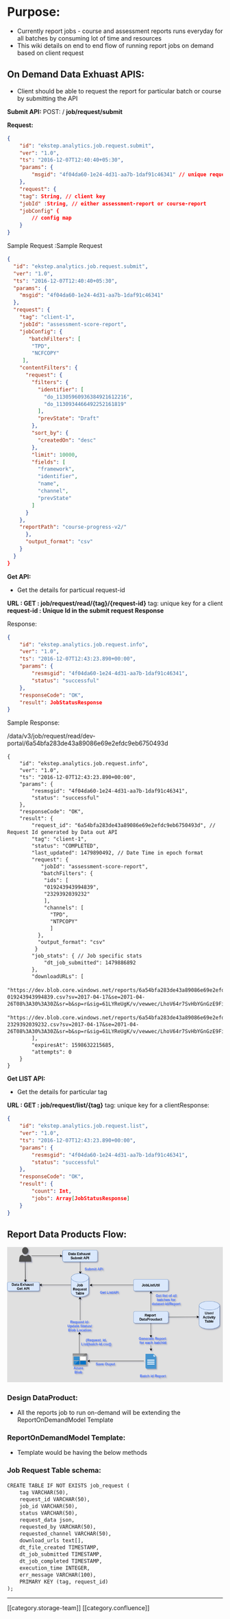 # Purpose:

* Currently report jobs - course and assessment reports runs everyday for all batches by consuming lot of time and resources
* This wiki details on end to end flow of running report jobs on demand based on client request

## On Demand Data Exhuast APIS:

* Client should be able to request the report for particular batch or course by submitting the API

**Submit API:** POST: / **job/request/submit**

**Request:**

```json
{
    "id": "ekstep.analytics.job.request.submit",
    "ver": "1.0",
    "ts": "2016-12-07T12:40:40+05:30",
    "params": {
        "msgid": "4f04da60-1e24-4d31-aa7b-1daf91c46341" // unique request message id, UUID
    },
    "request": {
    "tag": String, // client key
    "jobId" :String, // either assessment-report or course-report 
    "jobConfig" {
        // config map
    }
}
```

Sample Request :Sample Request

```json
{
  "id": "ekstep.analytics.job.request.submit",
  "ver": "1.0",
  "ts": "2016-12-07T12:40:40+05:30",
  "params": {
    "msgid": "4f04da60-1e24-4d31-aa7b-1daf91c46341"
  },
  "request": {
    "tag": "client-1",
    "jobId": "assessment-score-report",
    "jobConfig": {
       "batchFilters": [
        "TPD",
        "NCFCOPY"
     ],
    "contentFilters": {
      "request": {
        "filters": {
          "identifier": [
            "do_11305960936384921612216",
            "do_1130934466492252161819"
          ],
          "prevState": "Draft"
        },
        "sort_by": {
          "createdOn": "desc"
        },
        "limit": 10000,
        "fields": [
          "framework",
          "identifier",
          "name",
          "channel",
          "prevState"
        ]
      }
    },
    "reportPath": "course-progress-v2/"
      },
      "output_format": "csv"
    }
  }
}
```

**Get API:**

* Get the details for particual request-id

**URL : GET : job/request/read/{tag}/{request-id}** tag: unique key for a client **request-id : Unique Id in the submit request Response**

Response:

```json
{
    "id": "ekstep.analytics.job.request.info",
    "ver": "1.0",
    "ts": "2016-12-07T12:43:23.890+00:00",
    "params": {
        "resmsgid": "4f04da60-1e24-4d31-aa7b-1daf91c46341",
        "status": "successful"
    },
    "responseCode": "OK",
    "result": JobStatusResponse
}
```

Sample Response:

/data/v3/job/request/read/dev-portal/6a54bfa283de43a89086e69e2efdc9eb6750493d

```
{
    "id": "ekstep.analytics.job.request.info",
    "ver": "1.0",
    "ts": "2016-12-07T12:43:23.890+00:00",
    "params": {
        "resmsgid": "4f04da60-1e24-4d31-aa7b-1daf91c46341",
        "status": "successful"
    },
    "responseCode": "OK",
    "result": {
        "request_id": "6a54bfa283de43a89086e69e2efdc9eb6750493d", // Request Id generated by Data out API
        "tag": "client-1",
        "status": "COMPLETED",
        "last_updated": 1479890492, // Date Time in epoch format
        "request": {
           "jobId": "assessment-score-report",
           "batchFilters": {
            "ids": [
            "019243943994839",
            "2329392039232"
            ],
            "channels": [
              "TPD",
              "NTPCOPY"
              ]
          },
          "output_format": "csv"
         }
        "job_stats": { // Job specific stats
            "dt_job_submitted": 1479886892
        },
        "downloadURLs": [
          "https://dev.blob.core.windows.net/reports/6a54bfa283de43a89086e69e2efdc9eb6750493d/reports-019243943994839.csv?sv=2017-04-17&se=2071-04-26T08%3A30%3A30Z&sr=b&sp=r&sig=61LYReUgK/v/vewwec/LhoV64r7SvHbYGnGzE9FiGbY%3D",
          "https://dev.blob.core.windows.net/reports/6a54bfa283de43a89086e69e2efdc9eb6750493d/reports-2329392039232.csv?sv=2017-04-17&se=2071-04-26T08%3A30%3A30Z&sr=b&sp=r&sig=61LYReUgK/v/vewwec/LhoV64r7SvHbYGnGzE9FiGbY%3D"
        ],
        "expiresAt": 1598632215685,
        "attempts": 0
    }
}
```

**Get LIST API:**

* Get the details for particular tag

**URL : GET : job/request/list/{tag}** tag: unique key for a clientResponse:

```json
{
    "id": "ekstep.analytics.job.request.list",
    "ver": "1.0",
    "ts": "2016-12-07T12:43:23.890+00:00",
    "params": {
        "resmsgid": "4f04da60-1e24-4d31-aa7b-1daf91c46341",
        "status": "successful"
    },
    "responseCode": "OK",
    "result": {
        "count": Int,
        "jobs": Array[JobStatusResponse]
    }
}
```

## Report Data Products Flow:

![](../../../../Analytics/Fullexport/images/storage/DataExhaust1.png)

### Design DataProduct:

* All the reports job to run on-demand will be extending the ReportOnDemandModel Template

### ReportOnDemandModel Template:

* Template would be having the below methods

### Job Request Table schema:

```
CREATE TABLE IF NOT EXISTS job_request (
    tag VARCHAR(50),
    request_id VARCHAR(50),
    job_id VARCHAR(50),
    status VARCHAR(50),
    request_data json,
    requested_by VARCHAR(50),
    requested_channel VARCHAR(50),
    download_urls text[],
    dt_file_created TIMESTAMP,
    dt_job_submitted TIMESTAMP,
    dt_job_completed TIMESTAMP,
    execution_time INTEGER,
    err_message VARCHAR(100),
    PRIMARY KEY (tag, request_id)
);
```

***

\[\[category.storage-team]] \[\[category.confluence]]
